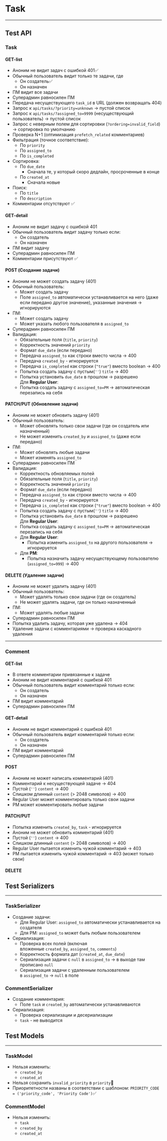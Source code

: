 # **Task**
---
## **Test API**
### **Task**
#### GET-list
- Аноним не видит задач с ошибкой 401✅
- Обычный пользователь видит только те задачи, где
	- Он создатель✅
	- Он назначен
- ПМ видит все задачи
- Суперадмин равносилен ПМ
- Передача несуществующего `task_id` в URL (должен возвращать 404)
- Запрос к `api/tasks/?priority=unknown` → пустой список
- Запрос к `api/tasks/?assigned_to=9999` (несуществующий пользователь) → пустой список
- Запрос с неверным полем для сортировки (`?ordering=invalid_field`) → сортировка по умолчанию
- Проверка N+1 (оптимизация `prefetch_related` комментариев)
- Фильтрация (точное соответствие):
    - По `priority`
    - По `assigned_to`
    - По `is_completed`
- Сортировка:
    - По `due_date`
	    - Сначала те, у который скоро дедлайн, просроченные в конце
    - По `created_at`
	    - Сначала новые
- Поиск:
    - По `title`
    - По `description`
- Комментарии отсутствуют ✅
#### GET-detail
- Аноним не видит задачу с ошибкой 401
- Обычный пользователь видит задачу только если:
	- Он создатель
	- Он назначен
- ПМ видит задачу
- Суперадмин равносилен ПМ
- Комментарии присутствуют ✅
#### POST (Создание задачи)
- Аноним не может создать задачу (401)
- Обычный пользователь:
    - Может создать задачу
    - Поле `assigned_to` автоматически устанавливается на него (даже если передано другое значение), указанные значения -> игнорируются
- ПМ:
    - Может создать задачу
    - Может указать любого пользователя в `assigned_to`
- Суперадмин равносилен ПМ
- Валидация:
    - Обязательные поля (`title`, `priority`)
    - Корректность значений `priority`
    - Формат `due_date` (если передано)
	- Передача `assigned_to` как строки вместо числа → 400
	- Передача `created_by` - игнорируется
	- Передача `is_completed` как строки (`"true"`) вместо boolean → 400
	- Попытка создать задачу с пустым(`''`) `title` → 400
	- Попытка установить `due_date` в прошлом → разрешено
	Для **Regular User**:
	- Попытка создать задачу с `assigned_to=PM` → автоматическая перезапись на себя
#### PATCH/PUT (Обновление задачи)
- Аноним не может обновить задачу (401)
- Обычный пользователь:
    - Может обновлять только свои задачи (где он создатель или назначенный)
    - Не может изменить `created_by` и `assigned_to` (даже если передано)
- ПМ:
    - Может обновлять любые задачи
    - Может изменять `assigned_to`
- Суперадмин равносилен ПМ
- Валидация:
    - Корректность обновляемых полей
    - Обязательные поля (`title`, `priority`)
    - Корректность значений `priority`
    - Формат `due_date` (если передано)
	- Передача `assigned_to` как строки вместо числа → 400
	- Передача `created_by` - игнорируется
	- Передача `is_completed` как строки (`"true"`) вместо boolean → 400
	- Попытка создать задачу с пустым(`''`) `title` → 400
	- Попытка установить `due_date` в прошлом → разрешено
	Для **Regular User**:
	- Попытка создать задачу с `assigned_to=PM` → автоматическая перезапись на себя
	- Для **Regular User**:
		- Попытка изменить `assigned_to` на другого пользователя → игнорируется
	- Для **PM**:
		- Попытка назначить задачу несуществующему пользователю (`assigned_to=999`) → 400
#### DELETE (Удаление задачи)
- Аноним не может удалить задачу (401)
- Обычный пользователь:
    - Может удалять только свои задачи (где он создатель)  
    - Не может удалять задачи, где он только назначенный
- ПМ:
    - Может удалять любые задачи
- Суперадмин равносилен ПМ
- Попытка удалить задачу, которая уже удалена → 404
- Удаление задачи с комментариями → проверка каскадного удаления
---
### **Comment**
#### GET-list
- В ответе комментарии привязанные к задаче
- Аноним не видит комментарий с ошибкой 401
- Обычный пользователь видит комментарий только если:
	- Он создатель
	- Он назначен
- ПМ видит комментарий
- Суперадмин равносилен ПМ
#### GET-detail
- Аноним не видит комментарий с ошибкой 401
- Обычный пользователь видит комментарий только если:
	- Он создатель
	- Он назначен
- ПМ видит комментарий
- Суперадмин равносилен ПМ
#### POST
- Аноним не может написать комментарий (401)
- Комментарий к несуществующей задаче → 404
- Пустой (`''`) `content` → 400
- Слишком длинный `content` (> 2048 символов) → 400
- Regular User может комментировать только свои задачи
- PM может комментировать любые задачи
#### PATCH/PUT
- Попытка изменить `created_by`, `task` - игнорируется
- Аноним не может обновить комментарий (401)
- Пустой (`''`) `content` → 400
- Слишком длинный `content` (> 2048 символов) → 400
- Regular User пытается изменить чужой комментарий → 403
- PM пытается изменить чужой комментарий → 403 (может только свои)
#### DELETE
## **Test Serializers**
---
### TaskSerializer
- Создание задачи:
    - Для Regular User: `assigned_to` автоматически устанавливается на создателя
    - Для PM: `assigned_to` может быть любым пользователем
- Сериализация:
    - Проверка всех полей (включая вложенные `created_by`, `assigned_to`, `comments`)
    - Корректность формата дат (`created_at`, `due_date`)
	- Сериализация задачи с `null` в `assigned_to` → в выходе там прописано `null`
	- Сериализация задачи с удаленным пользователем в `assigned_to` → `null` в поле
### CommentSerializer
- Создание комментария:
    - Поле `task` и `created_by` автоматически устанавливаются
- Сериализация:
	- Проверка сериализации и десериализации 
    - `task` - не выводится
## **Test Models**
---
### TaskModel
- Нельзя изменить:
	- `created_by`
	- `created_at`
- Нельзя сохранить `invalid_priority` в `priority`🚫
- Приоритетности названы в соответствии с шаблоном: `PRIORITY_CODE = ('priority_code', 'Priority Code')`✅
### CommentModel
- Нельзя изменить:
	- `task`
	- `created_by`
	- `created_at`
